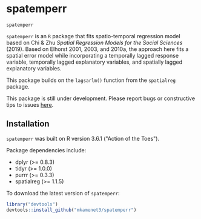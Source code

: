 # spatemperr

`spatemperr`

`spatemperr` is an `R` package that fits spatio-temporal regression model based on Chi & Zhu *Spatial Regression Models for the Social Sciences* (2019). Based on Elhorst 2001, 2003, and 2010a, the approach here fits a spatial error model while incorporating a temporally lagged response variable, temporally lagged explanatory variables, and spatially lagged explanatory variables.

This package builds on the `lagsarlm()` function from the `spatialreg` package.

This package is still under development. Please report bugs or constructive tips to issues [here](https://github.com/mkamenet3/spatemperr/issues).

## Installation

`spatemperr` was built on R version 3.6.1 ("Action of the Toes").

Package dependencies include:

- dplyr (>= 0.8.3)
- tidyr (>= 1.0.0)
- purrr (>= 0.3.3)
- spatialreg (>= 1.1.5)


To download the latest version of `spatemperr`:

```R
library("devtools")
devtools::install_github("mkamenet3/spatemperr")

```